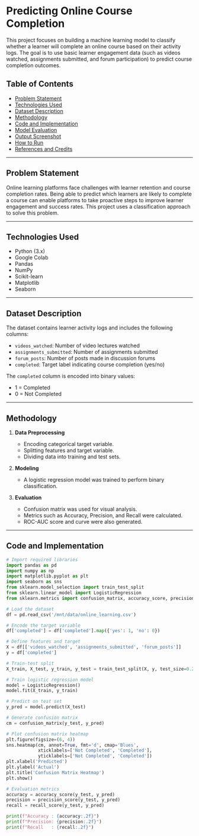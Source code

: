 # Predicting Online Course Completion

This project focuses on building a machine learning model to classify whether a learner will complete an online course based on their activity logs. The goal is to use basic learner engagement data (such as videos watched, assignments submitted, and forum participation) to predict course completion outcomes.

## Table of Contents

- [Problem Statement](#problem-statement)
- [Technologies Used](#technologies-used)
- [Dataset Description](#dataset-description)
- [Methodology](#methodology)
- [Code and Implementation](#code-and-implementation)
- [Model Evaluation](#model-evaluation)
- [Output Screenshot](#output-screenshot)
- [How to Run](#how-to-run)
- [References and Credits](#references-and-credits)

---

## Problem Statement

Online learning platforms face challenges with learner retention and course completion rates. Being able to predict which learners are likely to complete a course can enable platforms to take proactive steps to improve learner engagement and success rates. This project uses a classification approach to solve this problem.

---

## Technologies Used

- Python (3.x)
- Google Colab
- Pandas
- NumPy
- Scikit-learn
- Matplotlib
- Seaborn

---

## Dataset Description

The dataset contains learner activity logs and includes the following columns:

- `videos_watched`: Number of video lectures watched
- `assignments_submitted`: Number of assignments submitted
- `forum_posts`: Number of posts made in discussion forums
- `completed`: Target label indicating course completion (yes/no)

The `completed` column is encoded into binary values:
- 1 = Completed
- 0 = Not Completed

---

## Methodology

1. **Data Preprocessing**
   - Encoding categorical target variable.
   - Splitting features and target variable.
   - Dividing data into training and test sets.

2. **Modeling**
   - A logistic regression model was trained to perform binary classification.

3. **Evaluation**
   - Confusion matrix was used for visual analysis.
   - Metrics such as Accuracy, Precision, and Recall were calculated.
   - ROC-AUC score and curve were also generated.

---

## Code and Implementation

```python
# Import required libraries
import pandas as pd
import numpy as np
import matplotlib.pyplot as plt
import seaborn as sns
from sklearn.model_selection import train_test_split
from sklearn.linear_model import LogisticRegression
from sklearn.metrics import confusion_matrix, accuracy_score, precision_score, recall_score

# Load the dataset
df = pd.read_csv('/mnt/data/online_learning.csv')

# Encode the target variable
df['completed'] = df['completed'].map({'yes': 1, 'no': 0})

# Define features and target
X = df[['videos_watched', 'assignments_submitted', 'forum_posts']]
y = df['completed']

# Train-test split
X_train, X_test, y_train, y_test = train_test_split(X, y, test_size=0.2, random_state=42)

# Train logistic regression model
model = LogisticRegression()
model.fit(X_train, y_train)

# Predict on test set
y_pred = model.predict(X_test)

# Generate confusion matrix
cm = confusion_matrix(y_test, y_pred)

# Plot confusion matrix heatmap
plt.figure(figsize=(6, 4))
sns.heatmap(cm, annot=True, fmt='d', cmap='Blues',
            xticklabels=['Not Completed', 'Completed'],
            yticklabels=['Not Completed', 'Completed'])
plt.xlabel('Predicted')
plt.ylabel('Actual')
plt.title('Confusion Matrix Heatmap')
plt.show()

# Evaluation metrics
accuracy = accuracy_score(y_test, y_pred)
precision = precision_score(y_test, y_pred)
recall = recall_score(y_test, y_pred)

print(f"Accuracy : {accuracy:.2f}")
print(f"Precision: {precision:.2f}")
print(f"Recall   : {recall:.2f}")
